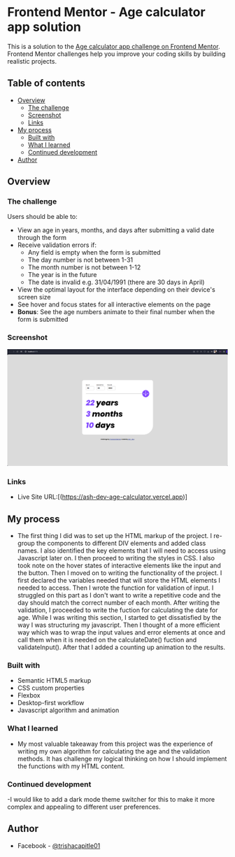 # Frontend Mentor - Age calculator app solution

This is a solution to the [Age calculator app challenge on Frontend Mentor](https://www.frontendmentor.io/challenges/age-calculator-app-dF9DFFpj-Q). Frontend Mentor challenges help you improve your coding skills by building realistic projects. 

## Table of contents

- [Overview](#overview)
  - [The challenge](#the-challenge)
  - [Screenshot](#screenshot)
  - [Links](#links)
- [My process](#my-process)
  - [Built with](#built-with)
  - [What I learned](#what-i-learned)
  - [Continued development](#continued-development)
- [Author](#author)

## Overview

### The challenge

Users should be able to:

- View an age in years, months, and days after submitting a valid date through the form
- Receive validation errors if:
  - Any field is empty when the form is submitted
  - The day number is not between 1-31
  - The month number is not between 1-12
  - The year is in the future
  - The date is invalid e.g. 31/04/1991 (there are 30 days in April)
- View the optimal layout for the interface depending on their device's screen size
- See hover and focus states for all interactive elements on the page
- **Bonus**: See the age numbers animate to their final number when the form is submitted

### Screenshot

![](./screenshot.png)

### Links

- Live Site URL:[(https://ash-dev-age-calculator.vercel.app)]

## My process

- The first thing I did was to set up the HTML markup of the project. I re-group the components to different DIV elements and added class names. I also identified the key elements that I will need to access using Javascript later on. I then proceed to writing the styles in CSS. I also took note on the hover states of interactive elements like the input and the button. Then I moved on to writing the functionality of the project. I first declared the variables needed that will store the HTML elements I needed to access. Then I wrote the function for validation of input. I struggled on this part as I don't want to write a repetitive code and the day should match the correct number of each month. After writing the validation, I proceeded to write the fuction for calculating the date for age. While I was writing this section, I started to get dissatisfied by the way I was structuring my javascript. Then I thought of a more efficient way which was to wrap the input values and error elements at once and call them when it is needed on the calculateDate() fuction and validateInput(). After that I added a counting up animation to the results.

### Built with

- Semantic HTML5 markup
- CSS custom properties
- Flexbox
- Desktop-first workflow
- Javascript algorithm and animation

### What I learned

- My most valuable takeaway from this project was the experience of writing my own algorithm for calculating the age and the validation methods. It has challenge my logical thinking on how I should implement the functions with my HTML content.


### Continued development

-I would like to add a dark mode theme switcher for this to make it more complex and appealing to different user preferences. 


## Author

- Facebook - [@trishacapitle01](https://www.facebook.com/trishacapitle01/)


